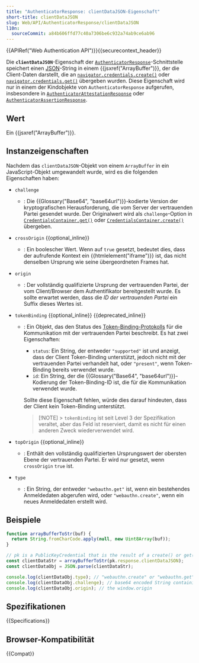 ```yaml
---
title: "AuthenticatorResponse: clientDataJSON-Eigenschaft"
short-title: clientDataJSON
slug: Web/API/AuthenticatorResponse/clientDataJSON
l10n:
  sourceCommit: a84b606ffd77c40a7306be6c932a74ab9ce6ab96
---
```


{{APIRef("Web Authentication API")}}{{securecontext_header}}

Die **`clientDataJSON`**-Eigenschaft der [`AuthenticatorResponse`](/de/docs/Web/API/AuthenticatorResponse)-Schnittstelle speichert einen [JSON](/de/docs/Learn_web_development/Core/Scripting/JSON)-String in einem {{jsxref("ArrayBuffer")}}, der die Client-Daten darstellt, die an [`navigator.credentials.create()`](/de/docs/Web/API/CredentialsContainer/create) oder [`navigator.credentials.get()`](/de/docs/Web/API/CredentialsContainer/get) übergeben wurden. Diese Eigenschaft wird nur in einem der Kindobjekte von `AuthenticatorResponse` aufgerufen, insbesondere in [`AuthenticatorAttestationResponse`](/de/docs/Web/API/AuthenticatorAttestationResponse) oder [`AuthenticatorAssertionResponse`](/de/docs/Web/API/AuthenticatorAssertionResponse).

## Wert

Ein {{jsxref("ArrayBuffer")}}.

## Instanzeigenschaften

Nachdem das `clientDataJSON`-Objekt von einem `ArrayBuffer` in ein JavaScript-Objekt umgewandelt wurde, wird es die folgenden Eigenschaften haben:

- `challenge`

  - : Die {{Glossary("Base64", "base64url")}}-kodierte Version der kryptografischen Herausforderung, die vom Server der vertrauenden Partei gesendet wurde. Der Originalwert wird als `challenge`-Option in [`CredentialsContainer.get()`](/de/docs/Web/API/CredentialsContainer/get) oder [`CredentialsContainer.create()`](/de/docs/Web/API/CredentialsContainer/create) übergeben.

- `crossOrigin` {{optional_inline}}

  - : Ein boolescher Wert. Wenn auf `true` gesetzt, bedeutet dies, dass der aufrufende Kontext ein {{htmlelement("iframe")}} ist, das nicht denselben Ursprung wie seine übergeordneten Frames hat.

- `origin`

  - : Der vollständig qualifizierte Ursprung der vertrauenden Partei, der vom Client/Browser dem Authentifikator bereitgestellt wurde. Es sollte erwartet werden, dass die _ID der vertrauenden Partei_ ein Suffix dieses Wertes ist.

- `tokenBinding` {{optional_inline}} {{deprecated_inline}}

  - : Ein Objekt, das den Status des [Token-Binding-Protokolls](https://datatracker.ietf.org/doc/html/rfc8471) für die Kommunikation mit der vertrauenden Partei beschreibt. Es hat zwei Eigenschaften:

    - `status`: Ein String, der entweder `"supported"` ist und anzeigt, dass der Client Token-Binding unterstützt, jedoch nicht mit der vertrauenden Partei verhandelt hat, oder `"present"`, wenn Token-Binding bereits verwendet wurde.
    - `id`: Ein String, der die {{Glossary("Base64", "base64url")}}-Kodierung der Token-Binding-ID ist, die für die Kommunikation verwendet wurde.

    Sollte diese Eigenschaft fehlen, würde dies darauf hindeuten, dass der Client kein Token-Binding unterstützt.

    > [!NOTE] > `tokenBinding` ist seit Level 3 der Spezifikation veraltet, aber das Feld ist reserviert, damit es nicht für einen anderen Zweck wiederverwendet wird.

- `topOrigin` {{optional_inline}}

  - : Enthält den vollständig qualifizierten Ursprungswert der obersten Ebene der vertrauenden Partei. Er wird nur gesetzt, wenn `crossOrigin` `true` ist.

- `type`
  - : Ein String, der entweder `"webauthn.get"` ist, wenn ein bestehendes Anmeldedaten abgerufen wird, oder `"webauthn.create"`, wenn ein neues Anmeldedaten erstellt wird.

## Beispiele

```js
function arrayBufferToStr(buf) {
  return String.fromCharCode.apply(null, new Uint8Array(buf));
}

// pk is a PublicKeyCredential that is the result of a create() or get() Promise
const clientDataStr = arrayBufferToStr(pk.response.clientDataJSON);
const clientDataObj = JSON.parse(clientDataStr);

console.log(clientDataObj.type); // "webauthn.create" or "webauthn.get"
console.log(clientDataObj.challenge); // base64 encoded String containing the original challenge
console.log(clientDataObj.origin); // the window.origin
```

## Spezifikationen

{{Specifications}}

## Browser-Kompatibilität

{{Compat}}
